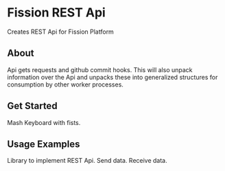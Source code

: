 # Fission REST Api

Creates REST Api for Fission Platform

## About

Api gets requests and github commit hooks. This will also unpack information over the Api and
unpacks these into generalized structures for consumption by other worker processes.

## Get Started

Mash Keyboard with fists.

## Usage Examples

Library to implement REST Api. Send data. Receive data.
